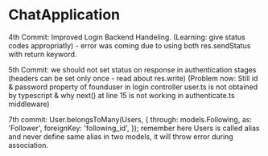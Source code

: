 # ChatApplication

4th Commit: Improved Login Backend Handeling.
(Learning: give status codes appropriatly) - error was coming due to using both res.sendStatus with return keyword.


5th Commit: we should not set status on response in authentication stages (headers can be set only once - read about res.write)
(Problem now: Still id & password property of founduser in login controller user.ts is not obtained by typescript
& why next() at line 15 is not working in authenticate.ts middleware)


7th commit:
 User.belongsToMany(Users, {
      through: models.Following,
      as: 'Follower',
      foreignKey: 'following_id',
    });
remember here Users is called alias and never define same alias in two models, it will throw error during association.